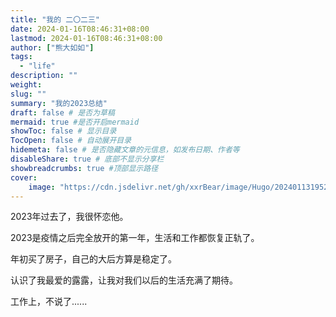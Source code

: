 ```yaml
---
title: "我的 二〇二三"
date: 2024-01-16T08:46:31+08:00
lastmod: 2024-01-16T08:46:31+08:00
author: ["熊大如如"]
tags:
  - "life"
description: ""
weight:
slug: ""
summary: "我的2023总结"
draft: false # 是否为草稿
mermaid: true #是否开启mermaid
showToc: false # 显示目录
TocOpen: false # 自动展开目录
hidemeta: false # 是否隐藏文章的元信息，如发布日期、作者等
disableShare: true # 底部不显示分享栏
showbreadcrumbs: true #顶部显示路径
cover:
    image: "https://cdn.jsdelivr.net/gh/xxrBear/image/Hugo/202401131952242.png"
---
```


2023年过去了，我很怀恋他。

2023是疫情之后完全放开的第一年，生活和工作都恢复正轨了。

年初买了房子，自己的大后方算是稳定了。

认识了我最爱的露露，让我对我们以后的生活充满了期待。

工作上，不说了......